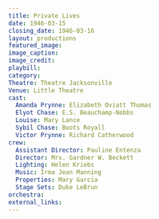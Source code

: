 ```yaml
---
title: Private Lives
date: 1946-03-15
closing_date: 1946-03-16
layout: productions
featured_image: 
image_caption:
image_credit:
playbill: 
category: 
Theatre: Theatre Jacksonville
Venue: Little Theatre
cast:
  Amanda Prynne: Elizabeth Oviatt Thomas
  Elyot Chase: E.S. Beauchamp-Nobbs
  Louise: Mary Lance
  Sybil Chase: Boots Royall
  Victor Prynne: Richard Catherwood
crew:
  Assistant Director: Pauline Entenza
  Director: Mrs. Gardner W. Beckett
  Lighting: Helen Kriebs
  Music: Irma Jean Manning
  Properties: Mary Garcia
  Stage Sets: Duke LeBrun
orchestra:
external_links:
---
```


